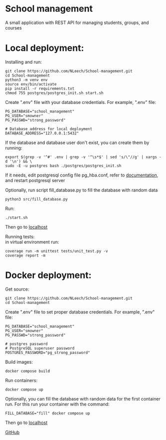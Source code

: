 # School management

A small application with REST API for managing students, groups, and courses

# Local deployment:
Installing and run:

    git clone https://github.com/NLeech/School-management.git
    cd School-management
    python3 -m venv env
    source env/bin/activate
    pip install -r requirements.txt
    chmod 755 postgres/postgres_init.sh start.sh

Create ".env" file with your database credentials.
For example, ".env" file:

    PG_DATABASE="school_management"
    PG_USER="smowner"
    PG_PASSWD="strong_password"
    
    # Database address for local deployment
    DATABASE_ADDRESS="127.0.0.1:5432"
    
If the database and database user don't exist, you can create them by running:
    
    export $(grep -v '^#' .env | grep -v '^\s*$' | sed 's/\"//g' | xargs -d '\n') && \
    sudo -E -u postgres bash ./postgres/postgres_init.sh

If it needs, edit postgresql config file pg_hba.conf, refer to [documentation](https://www.postgresql.org/docs/11/auth-pg-hba-conf.html), and restart postgresql server   

Optionally, run script fill_database.py to fill the database with random data

    python3 src/fill_database.py

Run:

    ./start.sh

Then go to [localhost](localhost)

Running tests:  
in virtual environment run:

    coverage run -m unittest tests/unit_test.py -v
    coverage report -m

# Docker deployment:

Get source:

    git clone https://github.com/NLeech/School-management.git
    cd School-management

Create ".env" file to set proper database credentials.
For example, ".env" file:

    PG_DATABASE="school_management"
    PG_USER="smowner"
    PG_PASSWD="strong_password"
    
    # postgres password
    # PostgreSQL superuser password
    POSTGRES_PASSWORD="pg_strong_password"

Build images:
    
    docker compose build

Run containers:

    docker compose up

Optionally, you can fill the database with random data for the first container run. 
For this run your container with the command:

    FILL_DATABASE="fill" docker compose up
 
Then go to [localhost](localhost)

[GitHub](https://github.com/NLeech/School-management)
